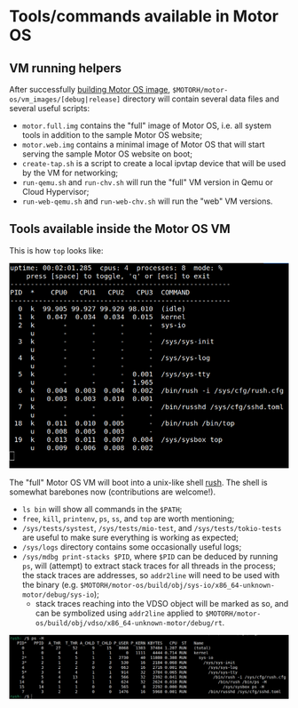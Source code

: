 # Tools/commands available in Motor OS

## VM running helpers

After successfully [building Motor OS image](https://github.com/moturus/motor-os/tree/main/docs),
`$MOTORH/motor-os/vm_images/[debug|release]` directory will contain several data files
and several useful scripts:

- `motor.full.img` contains the "full" image of Motor OS, i.e. all system tools in
  addition to the sample Motor OS website;
- `motor.web.img` contains a minimal image of Motor OS that will start serving the
  sample Motor OS website on boot;
- `create-tap.sh` is a script to create a local ipvtap device that will be used
  by the VM for networking;
- `run-qemu.sh` and `run-chv.sh` will run the "full" VM version in Qemu or Cloud Hypervisor;
- `run-web-qemu.sh` and `run-web-chv.sh` will run the "web" VM versions.

## Tools available inside the Motor OS VM

This is how `top` looks like:

![top](top.png)

The "full" Motor OS VM will boot into a unix-like shell [rush](https://github.com/moturus/rush).
The shell is somewhat barebones now (contributions are welcome!).

- `ls bin` will show all commands in the `$PATH`;
- `free`, `kill`, `printenv`, `ps`, `ss`, and `top` are worth mentioning;
- `/sys/tests/systest`, `/sys/tests/mio-test`, and `/sys/tests/tokio-tests` are useful
  to make sure everything is working as expected;
- `/sys/logs` directory contains some occasionally useful logs;
- `/sys/mdbg print-stacks $PID`, where `$PID` can be deduced by running `ps`, will
  (attempt) to extract stack traces for all threads in the process; the stack traces
  are addresses, so `addr2line` will need to be used with the binary
  (e.g. `$MOTORH/motor-os/build/obj/sys-io/x86_64-unknown-motor/debug/sys-io`);
  - stack traces reaching into the VDSO object will be marked as so, and can be symbolized
  using `addr2line` applied to `$MOTORH/motor-os/build/obj/vdso/x86_64-unknown-motor/debug/rt`.

![ps -H](ps.png)

